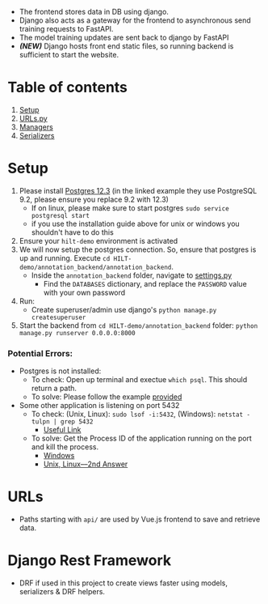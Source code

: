 - The frontend stores data in DB using django.
- Django also acts as a gateway for the frontend to asynchronous send training requests to FastAPI.
- The model training updates are sent back to django by FastAPI
- ***(NEW)*** Django hosts front end static files, so running backend is sufficient to start the website.

# Table of contents

1. [Setup](#setup)
2. [URLs.py](#urls)
3. [Managers](#managers)
4. [Serializers](#serializers)

# Setup

1. Please install [Postgres 12.3](http://postgresguide.com/setup/install.html) (in the linked example they use
   PostgreSQL 9.2, please ensure you replace 9.2 with 12.3)
    - If on linux, please make sure to start postgres `sudo service postgresql start`
    - if you use the installation guide above for unix or windows you shouldn't have to do this
2. Ensure your `hilt-demo` environment is activated
3. We will now setup the postgres connection. So, ensure that postgres is up and running.
   Execute `cd HILT-demo/annotation_backend/annotation_backend`.
    - Inside the `annotation_backend` folder, navigate to [settings.py](annotation_backend/settings.py#L82)
        - Find the `DATABASES` dictionary, and replace the `PASSWORD` value with your own password
4. Run:
    - Create superuser/admin use django's `python manage.py createsuperuser`
5. Start the backend from `cd HILT-demo/annotation_backend` folder: `python manage.py runserver 0.0.0.0:8000`

### Potential Errors:

- Postgres is not installed:
    - To check: Open up terminal and exectue `which psql`. This should return a path.
    - To solve: Please follow the example [provided](http://postgresguide.com/setup/install.html)
- Some other application is listening on port 5432
    - To check: (Unix, Linux): `sudo lsof -i:5432`, (Windows): `netstat -tulpn | grep 5432`
        - [Useful Link](https://www.cyberciti.biz/faq/unix-linux-check-if-port-is-in-use-command/)
    - To solve: Get the Process ID of the application running on the port and kill the process.
        - [Windows](https://www.revisitclass.com/networking/how-to-kill-a-process-which-is-using-port-8080-in-windows/)
        - [Unix, Linux––2nd Answer](https://stackoverflow.com/questions/3855127/find-and-kill-process-locking-port-3000-on-mac)

# URLs

- Paths starting with `api/` are used by Vue.js frontend to save and retrieve data.

# Django Rest Framework

- DRF if used in this project to create views faster using models, serializers & DRF helpers.